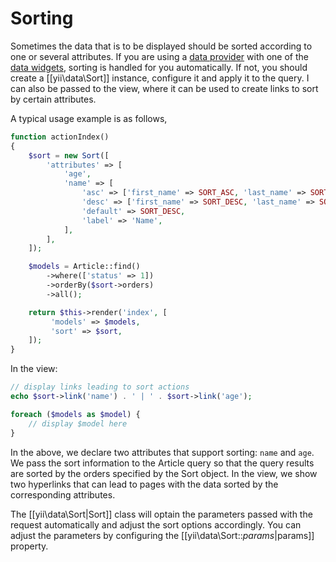 Sorting
=======

Sometimes the data that is to be displayed should be sorted according to one or several attributes. If you are using
a [data provider](output-data-providers.md) with one of the [data widgets](output-data-widgets.md), sorting is
handled for you automatically. If not, you should create a [[yii\data\Sort]] instance, configure it and
apply it to the query. I can also be passed to the view, where it can be used to create links to sort by certain attributes.

A typical usage example is as follows,

```php
function actionIndex()
{
    $sort = new Sort([
        'attributes' => [
            'age',
            'name' => [
                'asc' => ['first_name' => SORT_ASC, 'last_name' => SORT_ASC],
                'desc' => ['first_name' => SORT_DESC, 'last_name' => SORT_DESC],
                'default' => SORT_DESC,
                'label' => 'Name',
            ],
        ],
    ]);

    $models = Article::find()
        ->where(['status' => 1])
        ->orderBy($sort->orders)
        ->all();

    return $this->render('index', [
         'models' => $models,
         'sort' => $sort,
    ]);
}
```

In the view:

```php
// display links leading to sort actions
echo $sort->link('name') . ' | ' . $sort->link('age');

foreach ($models as $model) {
    // display $model here
}
```

In the above, we declare two attributes that support sorting: `name` and `age`.
We pass the sort information to the Article query so that the query results are
sorted by the orders specified by the Sort object. In the view, we show two hyperlinks
that can lead to pages with the data sorted by the corresponding attributes.

The [[yii\data\Sort|Sort]] class will optain the parameters passed with the request automatically
and adjust the sort options accordingly.
You can adjust the parameters by configuring the [[yii\data\Sort::$params|$params]] property.